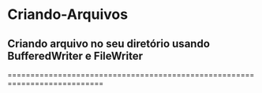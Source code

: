 # Criando-Arquivos

## Criando arquivo no seu diretório usando BufferedWriter e FileWriter
===========================================================================
